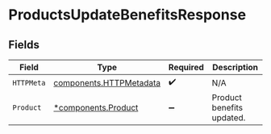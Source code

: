 # ProductsUpdateBenefitsResponse


## Fields

| Field                                                              | Type                                                               | Required                                                           | Description                                                        |
| ------------------------------------------------------------------ | ------------------------------------------------------------------ | ------------------------------------------------------------------ | ------------------------------------------------------------------ |
| `HTTPMeta`                                                         | [components.HTTPMetadata](../../models/components/httpmetadata.md) | :heavy_check_mark:                                                 | N/A                                                                |
| `Product`                                                          | [*components.Product](../../models/components/product.md)          | :heavy_minus_sign:                                                 | Product benefits updated.                                          |